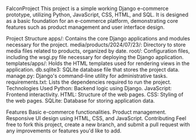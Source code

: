 FalconProject
This project is a simple working Django e-commerce prototype, utilizing Python, JavaScript, CSS, HTML, and SQL. It is designed as a basic foundation for an e-commerce platform, demonstrating core features such as product management and user interface design.

Project Structure
apps/: Contains the core Django applications and modules necessary for the project.
media/products/2024/07/23/: Directory to store media files related to products, organized by date.
root/: Configuration files, including the wsgi.py file necessary for deploying the Django application.
templates/apps/: Holds the HTML templates used for rendering views in the application.
db.sqlite3: SQLite database file that stores the project data.
manage.py: Django's command-line utility for administrative tasks.
requirements.txt: Lists the dependencies required to run the project.
Technologies Used
Python: Backend logic using Django.
JavaScript: Frontend interactivity.
HTML: Structure of the web pages.
CSS: Styling of the web pages.
SQLite: Database for storing application data.

Features
Basic e-commerce functionalities.
Product management.
Responsive UI design using HTML, CSS, and JavaScript.
Contributing
Feel free to fork this project, create a new branch, and submit a pull request with any improvements or features you'd like to add.
